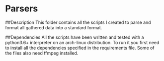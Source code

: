 Parsers
==

##Description
This folder contains all the scripts I created to parse and format all gathered data into a standard format.

##Dependencies
All the scripts have been written and tested with a python3.6+ interpreter on an arch-linux distribution.
To run it you first need to install all the dependencies specified in the requirements file.
Some of the files also need ffmpeg installed.